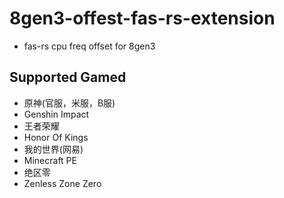 # **8gen3-offest-fas-rs-extension**

- fas-rs cpu freq offset for 8gen3

## **Supported Gamed**

- 原神(官服，米服，B服)
- Genshin Impact
- 王者荣耀
- Honor Of Kings
- 我的世界(网易)
- Minecraft PE
- 绝区零
- Zenless Zone Zero
